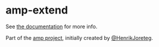 # amp-extend

See [the documentation](http://amp.ampersandjs.com#amp-extend) for more info.

Part of the [amp project](http://amp.ampersandjs.com#amp-extend), initially created by [@HenrikJoreteg](http://twitter.com/henrikjoreteg).